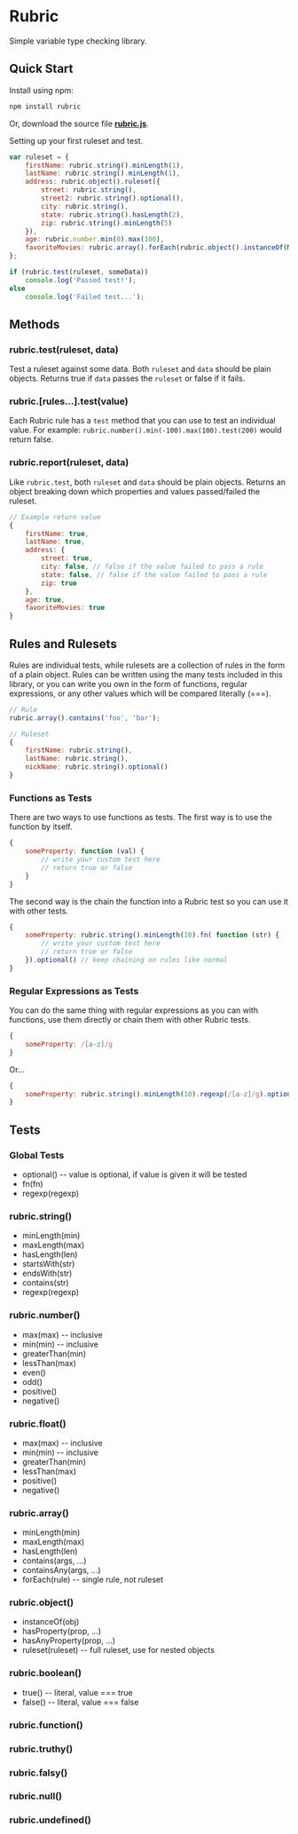 # Rubric

Simple variable type checking library.

<h2 id="getting-started">Quick Start</h2>

Install using npm:

```bash
npm install rubric
```

Or, download the source file [__rubric.js__](https://raw.githubusercontent.com/jinger89/rubric/master/rubric.js).

Setting up your first ruleset and test.

```javascript
var ruleset = {
    firstName: rubric.string().minLength(1),
    lastName: rubric.string().minLength(1),
    address: rubric.object().ruleset({
        street: rubric.string(),
        street2: rubric.string().optional(),
        city: rubric.string(),
        state: rubric.string().hasLength(2),
        zip: rubric.string().minLength(5)
    }),
    age: rubric.number.min(0).max(100),
    favoriteMovies: rubric.array().forEach(rubric.object().instanceOf(MovieObject))
};

if (rubric.test(ruleset, someData))
    console.log('Passed test!');
else
    console.log('Failed test...');
```

<h2 id="methods">Methods</h2>

<h3 id="rubric.test">rubric.test(ruleset, data)</h3>

Test a ruleset against some data. Both `ruleset` and `data` should be plain objects. Returns true if `data` passes the `ruleset` or false if it fails.

<h3 id="rubric.rules.test">rubric.[rules...].test(value)</h3>

Each Rubric rule has a `test` method that you can use to test an individual value. For example: `rubric.number().min(-100).max(100).test(200)` would return false.

<h3 id="rubric.report">rubric.report(ruleset, data)</h3>

Like `rubric.test`, both `ruleset` and `data` should be plain objects. Returns an object breaking down which properties and values passed/failed the ruleset.

```javascript
// Example return value
{
    firstName: true,
    lastName: true,
    address: {
        street: true,
        city: false, // false if the value failed to pass a rule
        state: false, // false if the value failed to pass a rule
        zip: true
    },
    age: true,
    favoriteMovies: true
}
```

<h2 id="rules-rulesets">Rules and Rulesets</h2>

Rules are individual tests, while rulesets are a collection of rules in the form of a plain object. Rules can be written using the many tests included in this library, or you can write you own in the form of functions, regular expressions, or any other values which will be compared literally (===).

```javascript
// Rule
rubric.array().contains('foo', 'bar');

// Ruleset
{
    firstName: rubric.string(),
    lastName: rubric.string(),
    nickName: rubric.string().optional()
}
```

### Functions as Tests

There are two ways to use functions as tests. The first way is to use the function by itself.

```javascript
{
    someProperty: function (val) {
        // write your custom test here
        // return true or false
    }
}
```

The second way is the chain the function into a Rubric test so you can use it with other tests.

```javascript
{
    someProperty: rubric.string().minLength(10).fn( function (str) {
        // write your custom test here
        // return true or false
    }).optional() // keep chaining on rules like normal
}
```

### Regular Expressions as Tests

You can do the same thing with regular expressions as you can with functions, use them directly or chain them with other Rubric tests.

```javascript
{
    someProperty: /[a-z]/g
}
```

Or...

```javascript
{
    someProperty: rubric.string().minLength(10).regexp(/[a-z]/g).optional()
}
```

<h2 id="tests">Tests</h2>

### Global Tests

- optional() -- value is optional, if value is given it will be tested
- fn(fn)
- regexp(regexp)

### rubric.string()

- minLength(min)
- maxLength(max)
- hasLength(len)
- startsWith(str)
- endsWith(str)
- contains(str)
- regexp(regexp)

### rubric.number()

- max(max) -- inclusive
- min(min) -- inclusive
- greaterThan(min)
- lessThan(max)
- even()
- odd()
- positive()
- negative()

### rubric.float()

- max(max) -- inclusive
- min(min) -- inclusive
- greaterThan(min)
- lessThan(max)
- positive()
- negative()

### rubric.array()

- minLength(min)
- maxLength(max)
- hasLength(len)
- contains(args, ...)
- containsAny(args, ...)
- forEach(rule) -- single rule, not ruleset

### rubric.object()

- instanceOf(obj)
- hasProperty(prop, ...)
- hasAnyProperty(prop, ...)
- ruleset(ruleset) -- full ruleset, use for nested objects

### rubric.boolean()

- true() -- literal, value === true
- false() -- literal, value === false

### rubric.function()

### rubric.truthy()

### rubric.falsy()

### rubric.null()

### rubric.undefined()